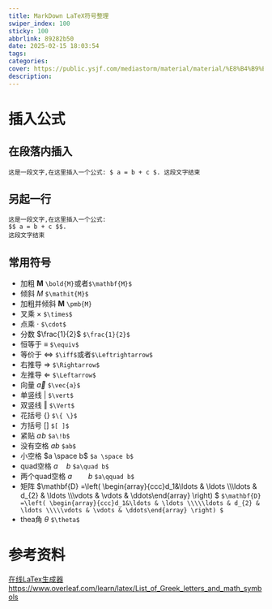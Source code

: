 ```yaml
---
title: MarkDown LaTeX符号整理
swiper_index: 100
sticky: 100
abbrlink: 89282b50
date: 2025-02-15 18:03:54
tags:
categories:
cover: https://public.ysjf.com/mediastorm/material/material/%E8%B4%B9%E5%B0%94%E7%8F%AD%E5%85%8B%E6%96%AF-17-%E5%85%A8%E6%99%AF-20250107.JPG
description:
---
```


# 插入公式

## 在段落内插入
```
这是一段文字,在这里插入一个公式: $ a = b + c $. 这段文字结束
```
## 另起一行

```
这是一段文字,在这里插入一个公式: 
$$ a = b + c $$. 
这段文字结束
```

## 常用符号

- 加粗 $\mathbf{M}$ `\bold{M}`或者`$\mathbf{M}$`
- 倾斜 $\mathit{M}$ `$\mathit{M}$`
- 加粗并倾斜 $\pmb{M}$ `\pmb{M}`
- 叉乘 $\times$ `$\times$`
- 点乘 $\cdot$  `$\cdot$`
- 分数 $\frac{1}{2}$ `$\frac{1}{2}$`
- 恒等于 $\equiv$ `$\equiv$`
- 等价于 $\Leftrightarrow$  `$\iff$`或者`$\Leftrightarrow$`
- 右推导 $\Rightarrow$ `$\Rightarrow$`
- 左推导 $\Leftarrow$ `$\Leftarrow$`
- 向量 $\vec{a}$ `$\vec{a}$`
- 单竖线 $\vert$  `$\vert$`
- 双竖线 $\Vert$ `$\Vert$`
- 花括号 $\{ \}$ `$\{ \}$`
- 方括号 $[ ]$ `$[ ]$`
- 紧贴 $a\!b$ `$a\!b$`
- 没有空格 $ab$ `$ab$`
- 小空格 $a \space b$ `$a \space b$`
- quad空格 $a\quad b$ `$a\quad b$`
- 两个quad空格 $a\qquad b$ `$a\qquad b$`
- 矩阵 $\mathbf{D} =\left( \begin{array}{ccc}d_1&\ldots & \ldots \\\\\ldots & d_{2} & \ldots \\\\\vdots & \vdots & \ddots\end{array} \right)
$ 
`
$\mathbf{D} =\left( \begin{array}{ccc}d_1&\ldots & \ldots \\\\\ldots & d_{2} & \ldots \\\\\vdots & \vdots & \ddots\end{array} \right)
$
`
- thea角 $\theta$ `$\theta$`

# 参考资料

[在线LaTex生成器](https://www.latexlive.com/)
https://www.overleaf.com/learn/latex/List_of_Greek_letters_and_math_symbols
